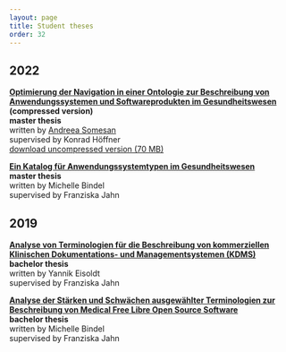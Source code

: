 ```yaml
---
layout: page
title: Student theses
order: 32
---
```


## 2022

**<a href="public/studenttheses/Masterarbeit_Andreea_Somesan.pdf">Optimierung der Navigation in einer Ontologie zur Beschreibung von Anwendungssystemen und Softwareprodukten im Gesundheitswesen</a> (compressed version)**<br>
**master thesis**<br>
written by <a href="https://github.com/asomesan">Andreea Somesan</a><br>
supervised by Konrad Höffner<br>
<a href="https://github.com/asomesan/masterarbeit/releases/download/1.0/thesis.pdf">download uncompressed version (70 MB)</a>

**<a href="public/studenttheses/Masterarbeit_Michelle_Bindel.pdf">Ein Katalog für Anwendungssystemtypen im Gesundheitswesen</a>**<br>
**master thesis**<br>
written by Michelle Bindel<br>
supervised by Franziska Jahn

## 2019
**<a href="public/studenttheses/Bachelorarbeit_Yannik_Eisoldt.pdf">Analyse von Terminologien für die Beschreibung von kommerziellen Klinischen Dokumentations- und Managementsystemen (KDMS)</a>**<br>
**bachelor thesis**<br>
written by Yannik Eisoldt<br>
supervised by Franziska Jahn

**<a href="public/studenttheses/Bachelorarbeit_Michelle_Bindel.pdf">Analyse der Stärken und Schwächen ausgewählter Terminologien zur Beschreibung von Medical Free Libre Open Source Software</a>**<br>
**bachelor thesis**<br>
written by Michelle Bindel<br>
supervised by Franziska Jahn
